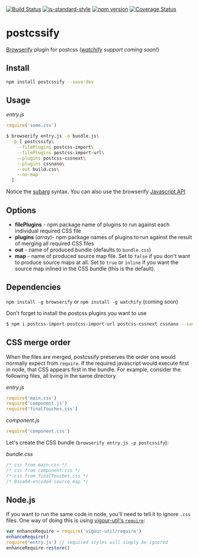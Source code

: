 <!-- VDOC.badges travis; standard; npm; coveralls -->
<!-- DON'T EDIT THIS SECTION (including comments), INSTEAD RE-RUN `vdoc` TO UPDATE -->
[![Build Status](https://travis-ci.org/vigour-io/postcssify.svg?branch=master)](https://travis-ci.org/vigour-io/postcssify)
[![js-standard-style](https://img.shields.io/badge/code%20style-standard-brightgreen.svg)](http://standardjs.com/)
[![npm version](https://badge.fury.io/js/postcssify.svg)](https://badge.fury.io/js/postcssify)
[![Coverage Status](https://coveralls.io/repos/github/vigour-io/postcssify/badge.svg?branch=master)](https://coveralls.io/github/vigour-io/postcssify?branch=master)

<!-- VDOC END -->

# postcssify
[Browserify](http://browserify.org/) plugin for postcss (*[watchify](https://github.com/substack/watchify) support coming soon!*)

## Install
```sh
npm install postcssify --save-dev
```

## Usage
*entry.js*
```javascript
require('some.css')
```

```sh
$ browserify entry.js -o bundle.js\
  -p [ postcssify\
    --filePlugins postcss-import\
    --filePlugins postcss-import-url\
    --plugins postcss-cssnext\
    --plugins cssnano\
    --out build.css\
    --no-map
  ]
```
Notice the [subarg](https://github.com/substack/subarg) syntax. You can also use the browserify [Javascript API](https://github.com/substack/node-browserify#bpluginplugin-opts)

## Options

- **filePlugins** - npm package name of plugins to run against each individual required CSS file
- **plugins** (*array*)- npm package names of plugins to run against the result of merging all required CSS files
- **out** - name of produced bundle (defaults to `bundle.css`)
- **map** - name of produced source map file. Set to `false` if you don't want to produce source maps at all. Set to `true` or `inline` if you want the source map inlined in the CSS bundle (this is the default).

## Dependencies
`npm install -g browserify` or `npm install -g watchify` (coming soon)


Don't forget to install the postcss plugins you want to use

```sh
$ npm i postcss-import postcss-import-url postcss-cssnext cssnano --save-dev
```

## CSS merge order

When the files are merged, postcssify preserves the order one would normally expect from `require`. If the required javascript would execute first in node, that CSS appears first in the bundle. For example, consider the following files, all living in the same directory

*entry.js*
```javascript
require('main.css')
require('component.js')
require('finalTouches.css')
```

*component.js*
```javascript
require('component.css')
```

Let's create the CSS bundle (`browserify entry.js -p postcssify`):

*bundle.css*
```css
/* css from main.css */
/* css from component.css */
/* css from finalTouches.css */
/* Base64-encoded source map */
```

## Node.js

If you want to run the same code in node, you'll need to tell it to ignore `.css` files. One way of doing this is using [vigour-util's `require`](https://github.com/vigour-io/util#enhancerequireoptions):

```javascript
var enhanceRequire = require('vigour-util/require')
enhanceRequire()
require('entry.js') // required styles will simply be ignored
enhanceRequire.restore()
```
